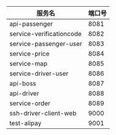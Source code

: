 
服务名|端口号
---|---
api-passenger|8081
service-verificationcode|8082
service-passenger-user|8083
service-price|8084
service-map|8085
service-driver-user|8086
api-boss|8087
api-driver|8088
service-order|8089
ssh-driver-client-web|9000
test-alipay|9001
